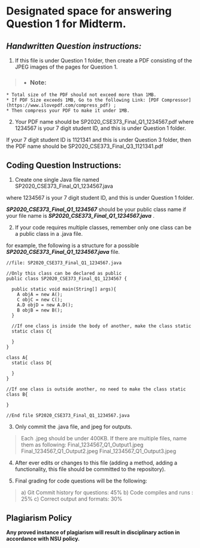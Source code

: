 # **Designated space for answering Question 1 for Midterm.**

## _Handwritten Question instructions:_

1. If this file is under Question 1 folder, then create a PDF consisting of the JPEG images of the pages for Question 1.

> * ### Note:
    * Total size of the PDF should not exceed more than 1MB.
    * If PDF Size exceeds 1MB, Go to the following Link: [PDF Compressor](https://www.ilovepdf.com/compress_pdf) ;
    * Then compress your PDF to make it under 1MB.

2. Your PDF name should be SP2020_CSE373_Final_Q1_1234567.pdf where 1234567 is your 7 digit student ID, and this is under Question 1 folder.

If your 7 digit student ID is 1121341 and this is under Question 3 folder, then the PDF name should be SP2020_CSE373_Final_Q3_1121341.pdf

## Coding Question Instructions:

1. Create one single Java file named SP2020_CSE373_Final_Q1_1234567.java

where 1234567 is your 7 digit student ID, and this is under Question 1 folder.

_**SP2020_CSE373_Final_Q1_1234567**_ should be your public class name if your file name is _**SP2020_CSE373_Final_Q1_1234567.java**_ .

2. If your code requires multiple classes, remember only one class can be a public class in a .java file.

for example, the following is a structure for a possible _**SP2020_CSE373_Final_Q1_1234567.java**_ file.

```
//file: SP2020_CSE373_Final_Q1_1234567.java

//Only this class can be declared as public
public class SP2020_CSE373_Final_Q1_1234567 {

  public static void main(String[] args){
    A objA = new A();
    C objC = new C();
    A.D objD = new A.D();
    B objB = new B();
  }

  //If one class is inside the body of another, make the class static
  static class C{

  }
}

class A{
  static class D{

  }
}

//If one class is outside another, no need to make the class static
class B{

}

//End file SP2020_CSE373_Final_Q1_1234567.java
```

3. Only commit the .java file, and jpeg for outputs.
> Each .jpeg should be under 400KB. If there are multiple files, name them as following:
Final_1234567_Q1_Output1.jpeg
Final_1234567_Q1_Output2.jpeg
Final_1234567_Q1_Output3.jpeg


4. After ever edits or changes to this file (adding a method, adding a functionality, this file should be committed to the repository).

5. Final grading for code questions will be the following:
> a) Git Commit history for questions: 45%
> b) Code compiles and runs : 25%
> c) Correct output and formats: 30%

## Plagiarism Policy
**Any proved instance of plagiarism will result in disciplinary action in accordance with NSU policy.**
